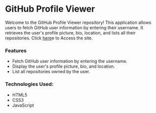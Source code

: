 # GitHub Profile Viewer
Welcome to the GitHub Profile Viewer repository! This application allows users to fetch GitHub user information by entering their username. It retrieves the user's profile picture, bio, location, and lists all their repositories. Click <a href="https://sourabh943.github.io/GitRepo/">here</a>e to Access the site.

### Features
- Fetch GitHub user information by entering the username.
- Display the user's profile picture, bio, and location.
- List all repositories owned by the user.

### Technologies Used:
- HTML5
- CSS3
- JavaScript
